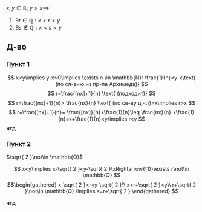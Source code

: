 $x, y \in \mathbb{R},\ y>x\implies$
1. $\exists r \in \mathbb{Q}: x<r<y$
2. $\exists s \not\in \mathbb{Q}: x<s<y$

## Д-во
### Пункт 1

$$
x<y\implies y-x>0\implies \exists n \in \mathbb{N}: \frac{1}{n}<y-x\text{ (по сл-вию из пр-па Архимеда)}
$$
$$
r=\frac{[nx]+1}{n} \text{ (подходит)}
$$
$$
r=\frac{[nx]+1}{n}> \frac{nx}{n} \text{ (по св-ву ц.ч.)}=x\implies r>x
$$
$$
r=\frac{[nx]+1}{n}= \frac{[nx]}{n}+\frac{1}{n}\leq \frac{nx}{n} +\frac{1}{n}=x+\frac{1}{n}<y\implies r<y
$$
**чтд**

### Пункт 2

$\sqrt{ 2 }\not\in \mathbb{Q}$

$$
x<y\implies x-\sqrt{ 2 }<y-\sqrt{ 2 }\xRightarrow{(1)}\exists r\not\in \mathbb{Q}
$$
$$\begin{gathered}
x-\sqrt{ 2 }<r<y-\sqrt{ 2 }\\
x<r+\sqrt{ 2 }<y\\
r+\sqrt{ 2 }\not\in \mathbb{Q} \implies s=r+\sqrt{ 2 }
\end{gathered}
$$

**чтд**